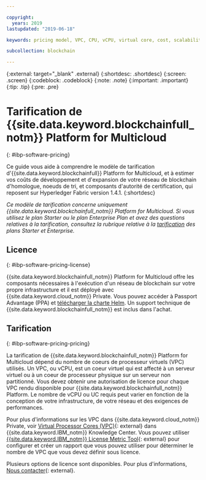 ```yaml
---

copyright:
  years: 2019
lastupdated: "2019-06-18"

keywords: pricing model, VPC, CPU, vCPU, virtual core, cost, scalability, estimation, optimize your cost

subcollection: blockchain

---
```


{:external: target="_blank" .external}
{:shortdesc: .shortdesc}
{:screen: .screen}
{:codeblock: .codeblock}
{:note: .note}
{:important: .important}
{:tip: .tip}
{:pre: .pre}

# Tarification de {{site.data.keyword.blockchainfull_notm}} Platform for Multicloud
{: #ibp-software-pricing}

Ce guide vous aide à comprendre le modèle de tarification d'{{site.data.keyword.blockchainfull}} Platform for Multicloud, et à estimer vos coûts de développement et d'expansion de votre réseau de blockchain d'homologue, noeuds de tri, et composants d'autorité de certification, qui reposent sur Hyperledger Fabric version 1.4.1.
{:shortdesc}

_Ce modèle de tarification concerne uniquement {{site.data.keyword.blockchainfull_notm}} Platform for Multicloud. Si vous utilisez le plan Starter ou le plan Enterprise Plan et avez des questions relatives à la tarification, consultez la rubrique relative à la [tarification](/docs/services/blockchain?topic=blockchain-ibp-pricing) des plans Starter et Enterprise._

## Licence
{: #ibp-software-pricing-license}

{{site.data.keyword.blockchainfull_notm}} Platform for Multicloud offre les composants nécessaires à l'exécution d'un réseau de blockchain sur votre propre infrastructure et il est déployé avec {{site.data.keyword.cloud_notm}} Private. Vous pouvez accéder à Passport Advantage (PPA) et [télécharger la charte Helm](/docs/services/blockchain?topic=blockchain-console-helm-install#console-helm-install-importing). Un support technique de {{site.data.keyword.blockchainfull_notm}} est inclus dans l'achat.

## Tarification
{: #ibp-software-pricing-pricing}

La tarification de {{site.data.keyword.blockchainfull_notm}} Platform for Multicloud dépend du nombre de coeurs de processeur virtuels (VPC) utilisés. Un VPC, ou vCPU, est un coeur virtuel qui est affecté à un serveur virtuel ou à un coeur de processeur physique sur un serveur non partitionné. Vous devez obtenir une autorisation de licence pour chaque VPC rendu disponible pour {{site.data.keyword.blockchainfull_notm}} Platform. Le nombre de vCPU ou UC requis peut varier en fonction de la conception de votre infrastructure, de votre réseau et des exigences de performances. 

Pour plus d'informations sur les VPC dans {{site.data.keyword.cloud_notm}} Private, voir [Virtual Processor Cores (VPC)](https://www.ibm.com/support/knowledgecenter/en/SS8JFY_9.2.0/com.ibm.lmt.doc/Inventory/overview/c_virtual_processor_core_licenses.html){: external} dans {{site.data.keyword.IBM_notm}} Knowledge Center. Vous pouvez utiliser [{{site.data.keyword.IBM_notm}} License Metric Tool](https://www.ibm.com/support/knowledgecenter/en/SS8JFY_9.2.0/com.ibm.lmt.doc/welcome/LMT_welcome.html){: external} pour configurer et créer un rapport que vous pouvez utiliser pour déterminer le nombre de VPC que vous devez définir sous licence.

Plusieurs options de licence sont disponibles. Pour plus d'informations, [Nous contacter](https://www.ibm.com/account/reg/us-en/signup?formid=urx-37672){: external}.
